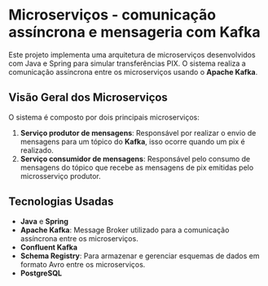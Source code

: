 # **Microserviços - comunicação assíncrona e mensageria com Kafka**

Este projeto implementa uma arquitetura de microserviços desenvolvidos com Java e Spring para simular transferências PIX. O sistema realiza a comunicação assíncrona entre os microserviços usando o **Apache Kafka**.

## **Visão Geral dos Microserviços**

O sistema é composto por dois principais microserviços:

1. **Serviço produtor de mensagens**: Responsável por realizar o envio de mensagens para um tópico do **Kafka**, isso ocorre quando um pix é realizado.
2. **Serviço consumidor de mensagens**: Responsável pelo consumo de mensagens do tópico que recebe as mensagens de pix emitidas pelo microsserviço produtor.

## **Tecnologias Usadas**

- **Java** e **Spring**
- **Apache Kafka**: Message Broker utilizado para a comunicação assíncrona entre os microserviços.
- **Confluent Kafka**
- **Schema Registry**: Para armazenar e gerenciar esquemas de dados em formato Avro entre os microserviços.
- **PostgreSQL**
